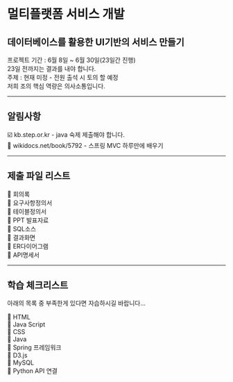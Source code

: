 # 멀티플랫폼 서비스 개발

## 데이터베이스를 활용한 UI기반의 서비스 만들기

프로젝트 기간 : 6월 8일 ~ 6월 30일(23일간 진행)  
23일 전까지는 결과를 내야 합니다.  
주제 : 현재 미정 - 전원 출석 시 토의 할 예정  
저희 조의 핵심 역량은 의사소통입니다.

---

## 알림사항

☑️ kb.step.or.kr - java 숙제 제출해야 합니다.  
🔳 wikidocs.net/book/5792 - 스프링 MVC 하루만에 배우기

---

## 제출 파일 리스트

🔳 회의록  
🔳 요구사항정의서  
🔳 테이블정의서  
🔳 PPT 발표자료  
🔳 SQL소스  
🔳 결과화면  
🔳 ER다이어그램  
🔳 API명세서

---

## 학습 체크리스트

아래의 목록 중 부족한게 있다면 자습하시길 바랍니다...

🔳 HTML  
🔳 Java Script  
🔳 CSS  
🔳 Java  
🔳 Spring 프레임워크  
🔳 D3.js  
🔳 MySQL  
🔳 Python API 연결
